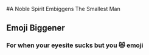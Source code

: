 #A Noble Spirit Embiggens The Smallest Man
## Emoji Biggener
### For when your eyesite sucks but you 😻 emoji
